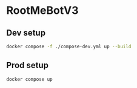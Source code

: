 # RootMeBotV3


## Dev setup

```bash
docker compose -f ./compose-dev.yml up --build
```

## Prod setup

```bash
docker compose up
```